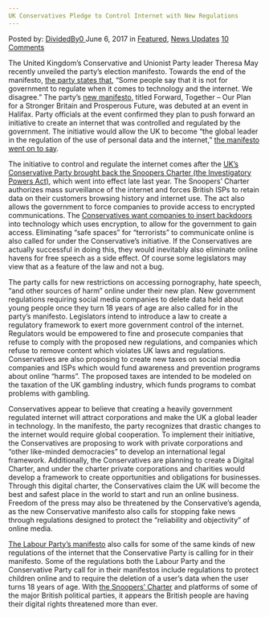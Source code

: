 ```yaml
---
UK Conservatives Pledge to Control Internet with New Regulations
---
```

<article class="post-listing post-20429 post type-post status-publish format-standard has-post-thumbnail hentry category-deepdot-news category-news-updates tag-conservatives tag-control tag-internet tag-pledge tag-regulations tag-uk">
    <div class="post-inner">
    <p class="post-meta">
    <span>Posted by: <a href="https://www.deepdotweb.com/author/dividedby0/" title="">DividedBy0 </a></span>
    <span>June 6, 2017</span>
    <span>in <a href="https://www.deepdotweb.com/category/deepdot-news/" rel="category tag">Featured</a>, <a href="https://www.deepdotweb.com/category/news-updates/" rel="category tag">News Updates</a></span>
    <span><a href="https://www.deepdotweb.com/2017/06/06/uk-conservatives-pledge-control-internet-new-regulations/#comments">10 Comments</a></span>
    </p>
    <div class="clear"></div>
    <div class="entry">
    <p>The United Kingdom&#8217;s Conservative and Unionist Party leader Theresa May recently unveiled the party&#8217;s election manifesto. Towards the end of the manifesto, <a href="https://www.buzzfeed.com/jimwaterson/theresa-may-wants-to-regulate-the-internet?utm_term=.aejlVYg8a#.vqBL391qz">the party states that</a>, “Some people say that it is not for government to regulate when it comes to technology and the internet. We disagree.” The party&#8217;s <a href="https://s3.eu-west-2.amazonaws.com/manifesto2017/Manifesto2017.pdf">new manifesto</a>, titled Forward, Together – Our Plan for a Stronger Britain and Prosperous Future, was debuted at an event in Halifax. Party officials at the event confirmed they plan to push forward an initiative to create an internet that was controlled and regulated by the government. The initiative would allow the UK to become “the global leader in the regulation of the use of personal data and the internet,” <a href="https://www.independent.co.uk/life-style/gadgets-and-tech/news/theresa-may-internet-conservatives-government-a7744176.html">t</a><a href="https://www.independent.co.uk/life-style/gadgets-and-tech/news/theresa-may-internet-conservatives-government-a7744176.html">he manifesto went on to say</a>.</p>
    <p>The initiative to control and regulate the internet comes after the <a href="https://www.deepdotweb.com/2015/05/14/snoopers-charter-the-most-spied-on-country-in-the-world-is-about-to-get-worse/">UK&#8217;s Conservative Party brought back the Snoopers Charter (the Investigatory Powers Act)</a>, which went into effect late last year. The Snoopers&#8217; Charter authorizes mass surveillance of the internet and forces British ISPs to retain data on their customers browsing history and internet use. The act also allows the government to force companies to provide access to encrypted communications. The <a href="https://www.deepdotweb.com/2017/05/21/leaked-uk-privacy-law-requires-isp-spying-hacking/">Conservatives want companies to insert backdoors</a> into technology which uses encryption, to allow for the government to gain access. Eliminating “safe spaces” for “terrorists” to communicate online is also called for under the Conservative&#8217;s initiative. If the Conservatives are actually successful in doing this, they would inevitably also eliminate online havens for free speech as a side effect. Of course some legislators may view that as a feature of the law and not a bug.</p>
    <p>The party calls for new restrictions on accessing pornography, hate speech, “and other sources of harm” online under their new plan. New government regulations requiring social media companies to delete data held about young people once they turn 18 years of age are also called for in the party&#8217;s manifesto. Legislators intend to introduce a law to create a regulatory framework to exert more government control of the internet. Regulators would be empowered to fine and prosecute companies that refuse to comply with the proposed new regulations, and companies which refuse to remove content which violates UK laws and regulations. Conservatives are also proposing to create new taxes on social media companies and ISPs which would fund awareness and prevention programs about online “harms”. The proposed taxes are intended to be modeled on the taxation of the UK gambling industry, which funds programs to combat problems with gambling.</p>
    <p>Conservatives appear to believe that creating a heavily government regulated internet will attract corporations and make the UK a global leader in technology. In the manifesto, the party recognizes that drastic changes to the internet would require global cooperation. To implement their initiative, the Conservatives are proposing to work with private corporations and “other like-minded democracies” to develop an international legal framework. Additionally, the Conservatives are planning to create a Digital Charter, and under the charter private corporations and charities would develop a framework to create opportunities and obligations for businesses. Through this digital charter, the Conservatives claim the UK will become the best and safest place in the world to start and run an online business. Freedom of the press may also be threatened by the Conservative&#8217;s agenda, as the new Conservative manifesto also calls for stopping fake news through regulations designed to protect the “reliability and objectivity” of online media.</p>
    <p><a href="http://www.labour.org.uk/page/-/Images/manifesto-2017/Labour%20Manifesto%202017.pdf">The Labour Party&#8217;s manifesto</a> also calls for some of the same kinds of new regulations of the internet that the Conservative Party is calling for in their manifesto. Some of the regulations both the Labour Party and the Conservative Party call for in their manifestos include regulations to protect children online and to require the deletion of a user&#8217;s data when the user turns 18 years of age. With <a href="https://www.deepdotweb.com/2016/12/09/need-know-u-k-investigatory-powers-bill/">the Snoopers&#8217; Charter</a> and platforms of some of the major British political parties, it appears the British people are having their digital rights threatened more than ever.</p>
    </div>
    <span style="display:none"><a href="https://www.deepdotweb.com/tag/conservatives/" rel="tag">conservatives</a> <a href="https://www.deepdotweb.com/tag/control/" rel="tag">control</a> <a href="https://www.deepdotweb.com/tag/internet/" rel="tag">internet</a> <a href="https://www.deepdotweb.com/tag/pledge/" rel="tag">pledge</a> <a href="https://www.deepdotweb.com/tag/regulations/" rel="tag">regulations</a> <a href="https://www.deepdotweb.com/tag/uk/" rel="tag">uk</a></span> <span style="display:none" class="updated">2017-06-06</span>
    <div style="display:none" class="vcard author" itemprop="author" itemscope itemtype="http://schema.org/Person"><strong class="fn" itemprop="name"><a href="https://www.deepdotweb.com/author/dividedby0/" title="Posts by DividedBy0" rel="author">DividedBy0</a></strong></div>
    </div>
</article>

